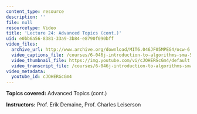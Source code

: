```yaml
---
content_type: resource
description: ''
file: null
resourcetype: Video
title: 'Lecture 24: Advanced Topics (cont.)'
uid: e0bb6a56-8381-33a9-3b84-e8790f090bff
video_files:
  archive_url: http://www.archive.org/download/MIT6.046JF05MPEG4/ocw-6.046-12dec2005-220k.mp4
  video_captions_file: /courses/6-046j-introduction-to-algorithms-sma-5503-fall-2005/db1c19b386895a7389ff398e657d783f_cJOHERGcGm4.vtt
  video_thumbnail_file: https://img.youtube.com/vi/cJOHERGcGm4/default.jpg
  video_transcript_file: /courses/6-046j-introduction-to-algorithms-sma-5503-fall-2005/57ffa8b822fbd2451bfb667022cd3937_cJOHERGcGm4.pdf
video_metadata:
  youtube_id: cJOHERGcGm4
---
```


**Topics covered:** Advanced Topics (cont.)

**Instructors:** Prof. Erik Demaine, Prof. Charles Leiserson